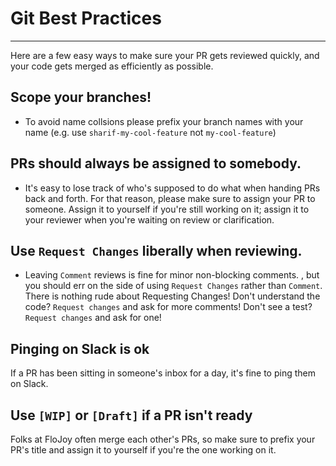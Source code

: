 # Git Best Practices
---
Here are a few easy ways to make sure your PR gets reviewed quickly, and your code gets merged as efficiently as possible.

## Scope your branches!
* To avoid name collsions please prefix your branch names with your name (e.g. use `sharif-my-cool-feature` not `my-cool-feature`)

## PRs should always be assigned to somebody.
* It's easy to lose track of who's supposed to do what when handing PRs back and forth. For that reason, please make sure to assign your PR to someone. Assign it to yourself if you're still working on it; assign it to your reviewer when you're waiting on review or clarification. 

## Use `Request Changes` liberally when reviewing.
* Leaving `Comment` reviews is fine for minor non-blocking comments. , but you should err on the side of using `Request Changes` rather than `Comment`. There is nothing rude about Requesting Changes! Don't understand the code? `Request changes` and ask for more comments! Don't see a test? `Request changes` and ask for one!

## Pinging on Slack is ok
If a PR has been sitting in someone's inbox for a day, it's fine to ping them on Slack.

## Use `[WIP]` or `[Draft]` if a PR isn't ready
Folks at FloJoy often merge each other's PRs, so make sure to prefix your PR's title and assign it to yourself if you're the one working on it.


